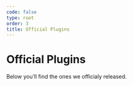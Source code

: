 ```yaml
---
code: false
type: root
order: 3
title: Official Plugins
---
```


# Official Plugins

Below you’ll find the ones we officialy released.

<PluginsIndex/>
